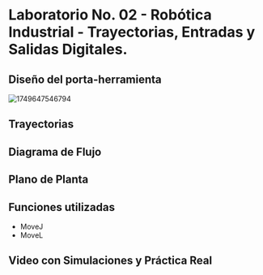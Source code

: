 # Laboratorio No. 02 - Robótica Industrial - Trayectorias, Entradas y Salidas Digitales.

## Diseño del porta-herramienta

![1749647546794](https://github.com/user-attachments/assets/ac25fa75-bf9e-4fcd-a9b7-64cfb0829d0e)

## Trayectorias

## Diagrama de Flujo

## Plano de Planta

## Funciones utilizadas
* MoveJ
* MoveL


## Video con Simulaciones y Práctica Real
